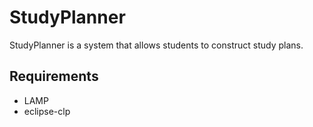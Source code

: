 # StudyPlanner

StudyPlanner is a system that allows students to construct study plans.

## Requirements

* LAMP
* eclipse-clp


